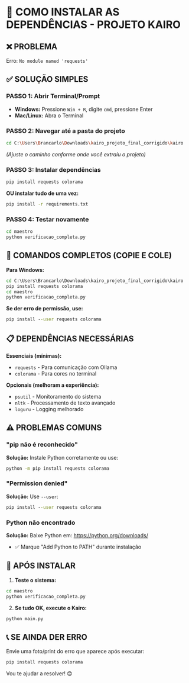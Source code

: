 # 🔧 COMO INSTALAR AS DEPENDÊNCIAS - PROJETO KAIRO

## ❌ PROBLEMA
Erro: `No module named 'requests'`

## ✅ SOLUÇÃO SIMPLES

### **PASSO 1: Abrir Terminal/Prompt**
- **Windows:** Pressione `Win + R`, digite `cmd`, pressione Enter
- **Mac/Linux:** Abra o Terminal

### **PASSO 2: Navegar até a pasta do projeto**
```bash
cd C:\Users\Brancarlo\Downloads\kairo_projeto_final_corrigido\kairo
```
*(Ajuste o caminho conforme onde você extraiu o projeto)*

### **PASSO 3: Instalar dependências**
```bash
pip install requests colorama
```

**OU instalar tudo de uma vez:**
```bash
pip install -r requirements.txt
```

### **PASSO 4: Testar novamente**
```bash
cd maestro
python verificacao_completa.py
```

## 🚀 COMANDOS COMPLETOS (COPIE E COLE)

**Para Windows:**
```cmd
cd C:\Users\Brancarlo\Downloads\kairo_projeto_final_corrigido\kairo
pip install requests colorama
cd maestro
python verificacao_completa.py
```

**Se der erro de permissão, use:**
```cmd
pip install --user requests colorama
```

## 📋 DEPENDÊNCIAS NECESSÁRIAS

**Essenciais (mínimas):**
- `requests` - Para comunicação com Ollama
- `colorama` - Para cores no terminal

**Opcionais (melhoram a experiência):**
- `psutil` - Monitoramento do sistema
- `nltk` - Processamento de texto avançado
- `loguru` - Logging melhorado

## ⚠️ PROBLEMAS COMUNS

### **"pip não é reconhecido"**
**Solução:** Instale Python corretamente ou use:
```cmd
python -m pip install requests colorama
```

### **"Permission denied"**
**Solução:** Use `--user`:
```cmd
pip install --user requests colorama
```

### **Python não encontrado**
**Solução:** Baixe Python em: https://python.org/downloads/
- ✅ Marque "Add Python to PATH" durante instalação

## 🎯 APÓS INSTALAR

1. **Teste o sistema:**
```bash
cd maestro
python verificacao_completa.py
```

2. **Se tudo OK, execute o Kairo:**
```bash
python main.py
```

## 📞 SE AINDA DER ERRO

Envie uma foto/print do erro que aparece após executar:
```bash
pip install requests colorama
```

Vou te ajudar a resolver! 😊

